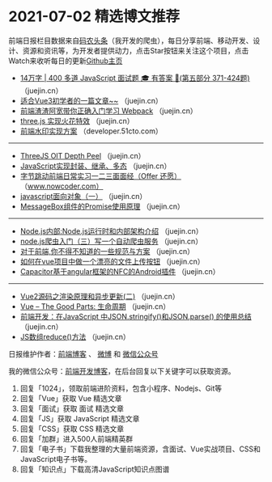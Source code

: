 # 2021-07-02 精选博文推荐

前端日报栏目数据来自[码农头条](https://toutiao.qdkfweb.cn/)（我开发的爬虫），每日分享前端、移动开发、设计、资源和资讯等，为开发者提供动力，点击Star按钮来关注这个项目，点击Watch来收听每日的更新[Github主页](https://github.com/kujian/frontendDaily)
* [14万字 | 400 多道 JavaScript 面试题 🎓 有答案 🌠(第五部分 371-424题)](https://juejin.cn/post/6979860036210294797) （juejin.cn）
* [适合Vue3初学者的一篇文章~~](https://juejin.cn/post/6979766268303769607) （juejin.cn）
* [前端渣渣阿宽带你正确入门学习 Webpack](https://juejin.cn/post/6979858489451479047) （juejin.cn）
* [three.js 实现火花特效](https://juejin.cn/post/6979744391074316319) （juejin.cn）
* [前端水印实现方案](https://developer.51cto.com/art/202107/669394.htm) （developer.51cto.com）

***
* [ThreeJS OIT Depth Peel](https://juejin.cn/post/6979744108348702751) （juejin.cn）
* [JavaScript实现封装、继承、多态](https://juejin.cn/post/6979812535557963784) （juejin.cn）
* [字节跳动前端日常实习一二三面面经（Offer 还愿）](https://www.nowcoder.com/discuss/670720?from=kaifazhe0630) （www.nowcoder.com）
* [javascript面向对象（一）](https://juejin.cn/post/6979808426951966756) （juejin.cn）
* [MessageBox组件的Promise使用原理](https://juejin.cn/post/6979793490016223239) （juejin.cn）

***
* [Node.js内部:Node.js运行时和内部架构介绍](https://juejin.cn/post/6979790275879125006) （juejin.cn）
* [node.js爬虫入门（三）写一个自动爬虫服务](https://juejin.cn/post/6979901369255723045) （juejin.cn）
* [对于前端,你不得不知道的一些规范与方案](https://juejin.cn/post/6979790211689644062) （juejin.cn）
* [如何在vue项目中做一个漂亮的文件上传按钮](https://juejin.cn/post/6979900100977885221) （juejin.cn）
* [Capacitor基于angular框架的NFC的Android插件](https://juejin.cn/post/6979786720921255966) （juejin.cn）

***
* [Vue2源码之渲染原理和异步更新(二)](https://juejin.cn/post/6979881192367603742) （juejin.cn）
* [Vue &#8211; The Good Parts: 生命周期](https://juejin.cn/post/6979779286748102669) （juejin.cn）
* [前端开发：在JavaScript 中JSON.stringify()和JSON.parse() 的使用总结](https://juejin.cn/post/6979861895402504222) （juejin.cn）
* [JS数组reduce()方法](https://juejin.cn/post/6979778096882778120) （juejin.cn）

日报维护作者：[前端博客](https://qdkfweb.cn/) 、 [微博](http://weibo.com/kujian) 和 [微信公众号](https://open.weixin.qq.com/qr/code?username=caibaojian_com)

我的微信公众号：[前端开发博客](https://open.weixin.qq.com/qr/code?username=caibaojian_com)，在后台回复以下关键字可以获取资源。

1. 回复「1024」，领取前端进阶资料，包含小程序、Nodejs、Git等
2. 回复「Vue」获取 Vue 精选文章
3. 回复「面试」获取 面试 精选文章
4. 回复「JS」获取 JavaScript 精选文章
5. 回复「CSS」获取 CSS 精选文章
6. 回复「加群」进入500人前端精英群
7. 回复「电子书」下载我整理的大量前端资源，含面试、Vue实战项目、CSS和JavaScript电子书等。
8. 回复「知识点」下载高清JavaScript知识点图谱